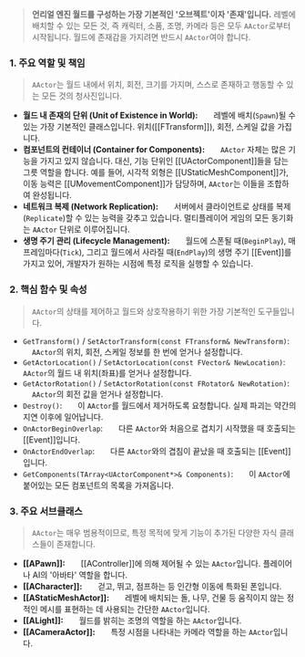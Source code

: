 ---
---

> **언리얼 엔진 월드를 구성하는 가장 기본적인 '오브젝트'이자 '존재'입니다.** 레벨에 배치할 수 있는 모든 것, 즉 캐릭터, 소품, 조명, 카메라 등은 모두 `AActor`로부터 시작됩니다. 월드에 존재감을 가지려면 반드시 `AActor`여야 합니다.

### **1. 주요 역할 및 책임**
> `AActor`는 월드 내에서 위치, 회전, 크기를 가지며, 스스로 존재하고 행동할 수 있는 모든 것의 청사진입니다.
* **월드 내 존재의 단위 (Unit of Existence in World):**
      레벨에 배치(`Spawn`)될 수 있는 가장 기본적인 클래스입니다. 위치([[FTransform]]), 회전, 스케일 값을 가집니다.
* **컴포넌트의 컨테이너 (Container for Components):**
      `AActor` 자체는 많은 기능을 가지고 있지 않습니다. 대신, 기능 단위인 [[UActorComponent]]들을 담는 그릇 역할을 합니다. 예를 들어, 시각적 외형은 [[UStaticMeshComponent]]가, 이동 능력은 [[UMovementComponent]]가 담당하며, `AActor`는 이들을 조합하여 완성됩니다.
* **네트워크 복제 (Network Replication):**
      서버에서 클라이언트로 상태를 복제(`Replicate`)할 수 있는 능력을 갖추고 있습니다. 멀티플레이어 게임의 모든 동기화는 `AActor` 단위로 이루어집니다.
* **생명 주기 관리 (Lifecycle Management):**
      월드에 스폰될 때(`BeginPlay`), 매 프레임마다(`Tick`), 그리고 월드에서 사라질 때(`EndPlay`)의 생명 주기 [[Event]]를 가지고 있어, 개발자가 원하는 시점에 특정 로직을 실행할 수 있습니다.

### **2. 핵심 함수 및 속성**
> `AActor`의 상태를 제어하고 월드와 상호작용하기 위한 가장 기본적인 도구들입니다.
* `GetTransform()` / `SetActorTransform(const FTransform& NewTransform)`:
      `AActor`의 위치, 회전, 스케일 정보를 한 번에 얻거나 설정합니다.
* `GetActorLocation()` / `SetActorLocation(const FVector& NewLocation)`:
	`AActor`의 월드 내 위치(좌표)를 얻거나 설정합니다.
* `GetActorRotation()` / `SetActorRotation(const FRotator& NewRotation)`:
      `AActor`의 회전 값을 얻거나 설정합니다.
* `Destroy()`:
      이 `AActor`를 월드에서 제거하도록 요청합니다. 실제 파괴는 약간의 지연 이후에 일어납니다.
* `OnActorBeginOverlap`:
      다른 `AActor`와 처음으로 겹치기 시작했을 때 호출되는 [[Event]]입니다.
* `OnActorEndOverlap`:
      다른 `AActor`와의 겹침이 끝났을 때 호출되는 [[Event]]입니다.
* `GetComponents(TArray<UActorComponent*>& Components)`:
      이 `AActor`에 붙어있는 모든 컴포넌트의 목록을 가져옵니다.

### **3. 주요 서브클래스**
> `AActor`는 매우 범용적이므로, 특정 목적에 맞게 기능이 추가된 다양한 자식 클래스들이 존재합니다.
* **[[APawn]]:**
      [[AController]]에 의해 제어될 수 있는 `AActor`입니다. 플레이어나 AI의 '아바타' 역할을 합니다.
* **[[ACharacter]]:**
      걷고, 뛰고, 점프하는 등 인간형 이동에 특화된 폰입니다.
* **[[AStaticMeshActor]]:**
      레벨에 배치되는 돌, 나무, 건물 등 움직이지 않는 정적인 메시를 표현하는 데 사용되는 간단한 `AActor`입니다.
* **[[ALight]]:**
      월드를 밝히는 조명의 역할을 하는 `AActor`입니다.
* **[[ACameraActor]]:**
      특정 시점을 나타내는 카메라 역할을 하는 `AActor`입니다.
